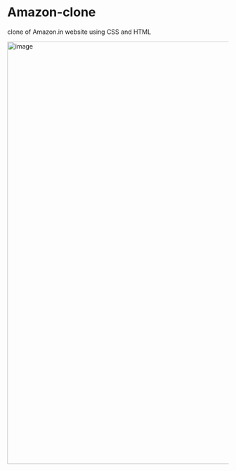 # Amazon-clone
clone of Amazon.in website using CSS and HTML

<img width="960" alt="image" src="https://github.com/DBjay01/Amazon-clone/assets/99001057/458243eb-cef0-4d16-b4ef-65b32df0bc34">

